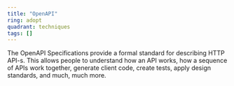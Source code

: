 ```yaml
---
title: "OpenAPI"
ring: adopt
quadrant: techniques
tags: []
---
```


The OpenAPI Specifications provide a formal standard for describing HTTP API-s. This allows people to understand how an API works, how a sequence of APIs work together, generate client code, create tests, apply design standards, and much, much more. 
